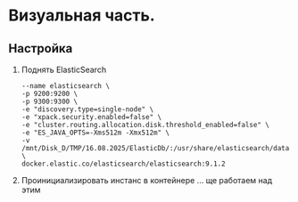 # Визуальная часть.

## Настройка

1. Поднять ElasticSearch <br>
   ~~~docker run --rm  \
   --name elasticsearch \
   -p 9200:9200 \
   -p 9300:9300 \
   -e "discovery.type=single-node" \
   -e "xpack.security.enabled=false" \
   -e "cluster.routing.allocation.disk.threshold_enabled=false" \
   -e "ES_JAVA_OPTS=-Xms512m -Xmx512m" \
   -v /mnt/Disk_D/TMP/16.08.2025/ElasticDb/:/usr/share/elasticsearch/data \
   docker.elastic.co/elasticsearch/elasticsearch:9.1.2

2. Проинициализировать инстанс в контейнере
   ... ще работаем над этим
